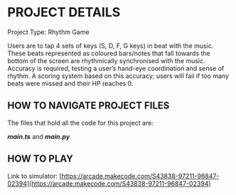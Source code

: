 # PROJECT DETAILS

Project Type: Rhythm Game

Users are to tap 4 sets of keys (S, D, F, G keys) in beat with the music. These beats represented as coloured bars/notes that fall towards the bottom of the screen are rhythmically synchronised with the music. Accuracy is required, testing a user’s hand-eye coordination and sense of rhythm. A scoring system based on this accuracy; users will fail if too many beats were missed and their HP reaches 0.

## HOW TO NAVIGATE PROJECT FILES

The files that hold all the code for this project are:

___main.ts___ and ___main.py___

## HOW TO PLAY

Link to simulator: [https://arcade.makecode.com/S43838-97211-96847-02394](https://arcade.makecode.com/S43838-97211-96847-02394)

